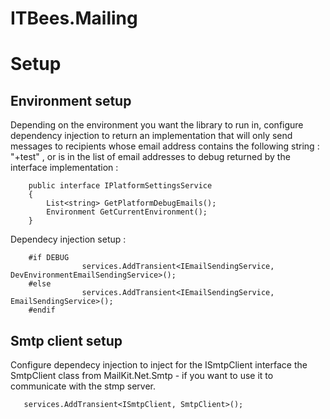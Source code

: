 # ITBees.Mailing
# Setup

## Environment setup
Depending on the environment you want the library to run in, configure dependency injection to return an implementation that will only send messages to recipients whose email address contains the following string : "+test" , or is in the list of email addresses to debug returned by the interface implementation :

```
    public interface IPlatformSettingsService
    {
        List<string> GetPlatformDebugEmails();
        Environment GetCurrentEnvironment();
    }

```

Dependecy injection setup :

```
    #if DEBUG
                services.AddTransient<IEmailSendingService, DevEnvironmentEmailSendingService>();
    #else     
                services.AddTransient<IEmailSendingService, EmailSendingService>();
    #endif
```

## Smtp client setup

Configure dependecy injection to inject for the ISmtpClient interface the SmtpClient class from MailKit.Net.Smtp - if you want to use it to communicate with the stmp server.

 ```
    services.AddTransient<ISmtpClient, SmtpClient>();
 ```